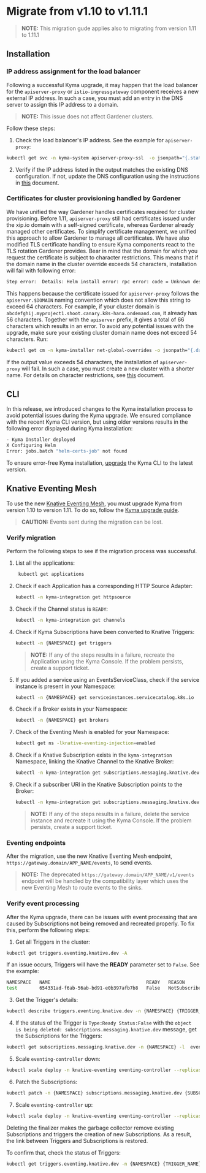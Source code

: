 # Migrate from v1.10 to v1.11.1

>**NOTE:** This migration gude applies also to migrating from version 1.11 to 1.11.1

## Installation

### IP address assignment for the load balancer

Following a successful Kyma upgrade, it may happen that the load balancer for the `apiserver-proxy` or `istio-ingressgateway` component receives a new external IP address. In such a case, you must add an entry in the DNS server to assign this IP address to a domain. 

>**NOTE:** This issue does not affect Gardener clusters.

Follow these steps:

1. Check the load balancer's IP address. See the example for `apiserver-proxy`:

```bash
kubectl get svc -n kyma-system apiserver-proxy-ssl  -o jsonpath="{.status.loadBalancer.ingress[0].ip}"
```
2.  Verify if the IP address listed in the output matches the existing DNS configuration. If not, update the DNS configuration using the instructions in [this](https://kyma-project.io/docs/#installation-install-kyma-with-your-own-domain-configure-dns-for-the-cluster-load-balancer) document.

### Certificates for cluster provisioning handled by Gardener

We have unified the way Gardener handles certificates required for cluster provisioning. Before 1.11, `apiserver-proxy` still had certificates issued under the xip.io domain with a self-signed certificate, whereas Gardener already managed other certificates. To simplify certificate management, we unified this approach to allow Gardener to manage all certificates. We have also modified TLS certificate handling to ensure Kyma components react to the TLS rotation Gardener provides. 
Bear in mind that the domain for which you request the certificate is subject to character restrictions. This means that if the domain name in the cluster override exceeds 54 characters, installation will fail with following error:

```bash
Step error:  Details: Helm install error: rpc error: code = Unknown desc = Job failed: BackoffLimitExceeded
```
This happens because the certificate issued for `apiserver-proxy` follows the `apiserver.$DOMAIN` naming convention which does not allow this string to exceed 64 characters. 
For example, if your cluster domain is `abcdefghij.myproject1.shoot.canary.k8s-hana.ondemand.com`, it already has 56 characters. Together with the `apiserver` prefix, it gives a total of 66 characters which results in an error.
To avoid any potential issues with the upgrade, make sure your existing cluster domain name does not exceed 54 characters. Run:

```bash
kubectl get cm -n kyma-installer net-global-overrides -o jsonpath="{.data['global\.\domainName']}" | wc -c
```
If the output value exceeds 54 characters, the installation of `apiserver-proxy` will fail. In such a case, you must create a new cluster with a shorter name.
For details on character restrictions, see [this](https://gardener.cloud/050-tutorials/content/howto/x509_certificates/#character-restrictions) document.


## CLI

In this release, we introduced changes to the Kyma installation process to avoid potential issues during the Kyma upgrade. We ensured compliance with the recent Kyma CLI version, but using older versions results in the following error displayed during Kyma installation:

```bash 
- Kyma Installer deployed 
X Configuring Helm 
Error: jobs.batch "helm-certs-job" not found 
``` 
To ensure error-free Kyma installation, [upgrade](https://github.com/kyma-project/cli#installation) the Kyma CLI to the latest version.

## Knative Eventing Mesh 

To use the new [Knative Eventing Mesh](https://kyma-project.io/docs/master/components/knative-eventing-mesh/#overview-overview), you must upgrade Kyma from version 1.10 to version 1.11. To do so, follow the [Kyma upgrade guide](https://kyma-project.io/docs/#installation-upgrade-kyma). 

>**CAUTION:** Events sent during the migration can be lost.
    
### Verify migration

Perform the following steps to see if the migration process was successful.

1. List all the applications:

    ```bash
     kubectl get applications 
    ```  
2. Check if each Application has a corresponding HTTP Source Adapter:

    ```bash
    kubectl -n kyma-integration get httpsource
    ```
3. Check if the Channel status is `READY`:

    ```bash
    kubectl -n kyma-integration get channels
   ```
4. Check if Kyma Subscriptions have been converted to Knative Triggers:

    ```bash
    kubectl -n {NAMESPACE} get triggers 
    ``` 
    >**NOTE:** If any of the steps results in a failure, recreate the Application using the Kyma Console. If the problem persists, create a support ticket.

5. If you added a service using an EventsServiceClass, check if the service instance is present in your Namespace:
    
    ```bash
    kubectl -n {NAMESPACE} get serviceinstances.servicecatalog.k8s.io 
    ```
  
6. Check if a Broker exists in your Namespace:
    
    ```bash
    kubectl -n {NAMESPACE} get brokers
    ```
7. Check of the Eventing Mesh is enabled for your Namespace:
    ```bash
    kubectl get ns -lknative-eventing-injection=enabled
    ```
    
8. Check if a Knative Subscription exists in the `kyma-integration` Namespace, linking the Knative Channel to the Knative Broker: 

    ```bash
    kubectl -n kyma-integration get subscriptions.messaging.knative.dev 
    ```
9. Check if a subscriber URI in the Knative Subscription points to the Broker:

    ```bash
    kubectl -n kyma-integration get subscriptions.messaging.knative.dev -o jsonpath='{ .items[*].spec.subscriber.uri }' -lapplication-name 
    ```
    >**NOTE:** If any of the steps results in a failure, delete the service instance and recreate it using the Kyma  Console. If the problem persists, create a support ticket.
    
### Eventing endpoints

After the migration, use the new Knative Eventing Mesh endpoint, `https://gateway.domain/APP_NAME/events`, to send events.

>**NOTE:** The deprecated `https://gateway.domain/APP_NAME/v1/events` endpoint will be handled by the compatibility layer which uses the new Eventing Mesh to route events to the sinks.

### Verify event processing

After the Kyma upgrade, there can be issues with event processing that are caused by Subscriptions not being removed and recreated properly. To fix this, perform the following steps:

1. Get all Triggers in the cluster:

```bash
kubectl get triggers.eventing.knative.dev -A
```

If an issue occurs, Triggers will have the **READY** parameter set to `False`. See the example:

```bash
NAMESPACE   NAME                                   READY   REASON                 BROKER    SUBSCRIBER_URI           AGE
test        654331ad-f6ab-56ab-bd91-e0b397afb7b8   False   NotSubscribed          default   http://test.test:8080/   39h
```

3. Get the Trigger's details:

```bash
kubectl describe triggers.eventing.knative.dev -n {NAMESPACE} {TRIGGER_NAME}
```
4. If the status of the Trigger is `Type:Ready Status:False` with the `object is being deleted: subscriptions.messaging.knative.dev` message, get the Subscriptions for the Triggers:

```bash
kubectl get subscriptions.messaging.knative.dev -n {NAMESPACE} -l  eventing.knative.dev/trigger={TRIGGER_NAME}
```

5. Scale `eventing-controller` down:

```bash
kubectl scale deploy -n knative-eventing eventing-controller --replicas=0
```

6. Patch the Subscriptions:

```bash
kubectl patch -n {NAMESPACE} subscriptions.messaging.knative.dev {SUBSCRIPTION_NAME} --type merge -p '{"metadata": {"finalizers": []}}'
```

7. Scale `eventing-controller` up:

```bash
kubectl scale deploy -n knative-eventing eventing-controller --replicas=1
```

Deleting the finalizer makes the garbage collector remove existing Subscriptions and triggers the creation of new Subscriptions. As a result, the link between Triggers and Subscriptions is restored.

To confirm that, check the status of Triggers:

```bash
kubectl get triggers.eventing.knative.dev -n {NAMESPACE} {TRIGGER_NAME}
```